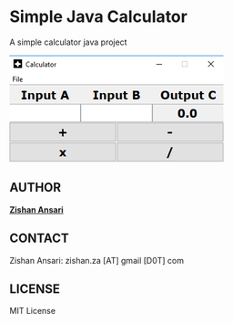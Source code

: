 # Simple Java Calculator

A simple calculator java project


![Example: Java Calculator](screenshots/calc.png)


## AUTHOR

**[Zishan Ansari](http://github.com/zansari2)**

## CONTACT

Zishan Ansari: zishan.za [AT] gmail [D0T] com

## LICENSE

MIT License
